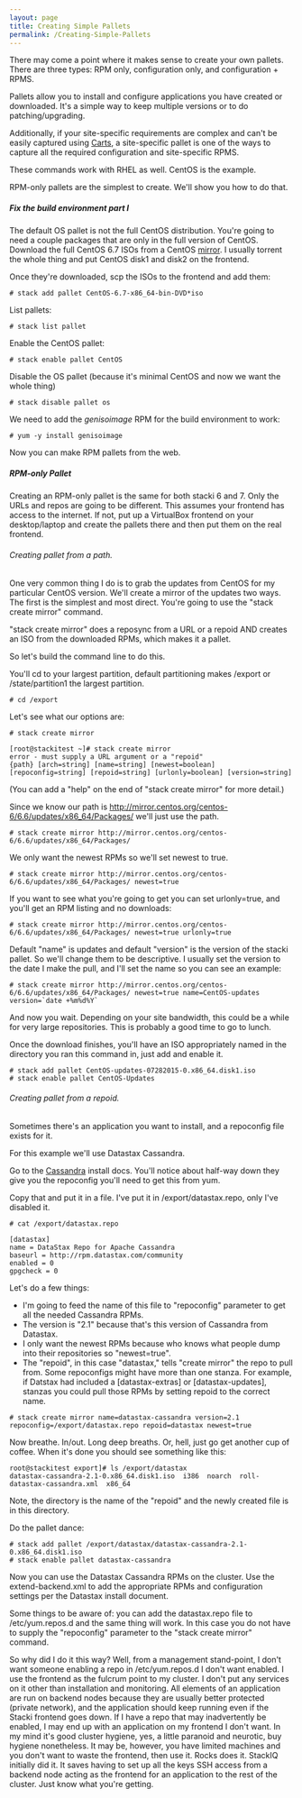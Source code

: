 ```yaml
---
layout: page
title: Creating Simple Pallets
permalink: /Creating-Simple-Pallets
---
```


There may come a point where it makes sense to create your own pallets. There are three types: RPM only, configuration only, and configuration + RPMS.

Pallets allow you to install and configure applications you have created or downloaded. It's a simple way to keep multiple versions or to do patching/upgrading.

Additionally, if your site-specific requirements are complex and can't be easily captured using [Carts](https://github.com/StackIQ/stacki/wiki/Carts), a site-specific pallet is one of the ways to capture all the required configuration and site-specific RPMS.

These commands work with RHEL as well. CentOS is the example.

RPM-only pallets are the simplest to create. We'll show you how to do that.

##### Fix the build environment part I

The default OS pallet is not the full CentOS distribution. You're going to need a couple packages that are only in the full version of CentOS. Download the full CentOS 6.7 ISOs from a CentOS [mirror](http://isoredirect.centos.org/centos/6/isos/x86_64/). I usually torrent the whole thing and put CentOS disk1 and disk2 on the frontend.

Once they're downloaded, scp the ISOs to the frontend and add them:

```
# stack add pallet CentOS-6.7-x86_64-bin-DVD*iso
```

List pallets:
```
# stack list pallet
```

Enable the CentOS pallet:
```
# stack enable pallet CentOS
```

Disable the OS pallet (because it's minimal CentOS and now we want the whole thing)
```
# stack disable pallet os
```

We need to add the *genisoimage* RPM for the build environment to work:

```
# yum -y install genisoimage
```

Now you can make RPM pallets from the web.

##### RPM-only Pallet

Creating an RPM-only pallet is the same for both stacki 6 and 7. Only the URLs and repos are going to be different. This assumes your frontend has access to the internet. If not, put up a VirtualBox frontend on your desktop/laptop and create the pallets there and then put them on the real frontend.

###### Creating pallet from a path.
One very common thing I do is to grab the updates from CentOS for my particular CentOS version. We'll create a mirror of the updates two ways. The first is the simplest and most direct. You're going to use the "stack create mirror" command. 

"stack create mirror" does a reposync from a URL or a repoid AND creates an ISO from the downloaded RPMs, which makes it a pallet.

So let's build the command line to do this.

You'll cd to your largest partition, default partitioning makes /export or /state/partition1 the largest partition.
```
# cd /export
```

Let's see what our options are:
```
# stack create mirror

[root@stackitest ~]# stack create mirror
error - must supply a URL argument or a "repoid"
{path} [arch=string] [name=string] [newest=boolean] [repoconfig=string] [repoid=string] [urlonly=boolean] [version=string]
```
(You can add a "help" on the end of "stack create mirror" for more detail.)

Since we know our path is http://mirror.centos.org/centos-6/6.6/updates/x86_64/Packages/ we'll just use the path.
 
```
# stack create mirror http://mirror.centos.org/centos-6/6.6/updates/x86_64/Packages/
```

We only want the newest RPMs so we'll set newest to true.
```
# stack create mirror http://mirror.centos.org/centos-6/6.6/updates/x86_64/Packages/ newest=true
```

If you want to see what you're going to get you can set urlonly=true, and you'll get an RPM listing and no downloads:

```
# stack create mirror http://mirror.centos.org/centos-6/6.6/updates/x86_64/Packages/ newest=true urlonly=true
```

Default "name" is updates and default "version" is the version of the stacki pallet. So we'll change them to be descriptive. I usually set the version to the date I make the pull, and I'll set the name so you can see an example:
```
# stack create mirror http://mirror.centos.org/centos-6/6.6/updates/x86_64/Packages/ newest=true name=CentOS-updates version=`date +%m%d%Y`
```

And now you wait. Depending on your site bandwidth, this could be a while for very large repositories. This is probably a good time to go to lunch. 

Once the download finishes, you'll have an ISO appropriately named in the directory you ran this command in, just add and enable it.

```
# stack add pallet CentOS-updates-07282015-0.x86_64.disk1.iso
# stack enable pallet CentOS-Updates
```

###### Creating pallet from a repoid.

Sometimes there's an application you want to install, and a repoconfig file
exists for it.

For this example we'll use Datastax Cassandra.

Go to the [Cassandra](http://docs.datastax.com/en/cassandra/2.1/cassandra/install/installRHEL_t.html) install docs. You'll notice about half-way down they give you the repoconfig you'll need to get this from yum. 

Copy that and put it in a file. I've put it in /export/datastax.repo, only I've disabled it.
```
# cat /export/datastax.repo

[datastax]
name = DataStax Repo for Apache Cassandra
baseurl = http://rpm.datastax.com/community
enabled = 0
gpgcheck = 0
```

Let's do a few things:
* I'm going to feed the name of this file to "repoconfig" parameter to get all the needed Cassandra RPMs. 
* The version is "2.1" because that's this version of Cassandra from Datastax. 
* I only want the newest RPMs because who knows what people dump into their repositories so "newest=true". 
* The "repoid", in this case "datastax," tells "create mirror" the repo to pull from. Some repoconfigs might have more than one stanza. For example, if Datstax had included a [datastax-extras] or [datastax-updates], stanzas you could pull those RPMs by setting repoid to the correct name.
```
# stack create mirror name=datastax-cassandra version=2.1 repoconfig=/export/datastax.repo repoid=datastax newest=true
```

Now breathe. In/out. Long deep breaths. Or, hell, just go get another cup of coffee. When it's done you should see something like this:
```
root@stackitest export]# ls /export/datastax
datastax-cassandra-2.1-0.x86_64.disk1.iso  i386  noarch  roll-datastax-cassandra.xml  x86_64
```
Note, the directory is the name of the "repoid" and the newly created file is in this directory.

Do the pallet dance:

```
# stack add pallet /export/datastax/datastax-cassandra-2.1-0.x86_64.disk1.iso 
# stack enable pallet datastax-cassandra
```

Now you can use the Datastax Cassandra RPMs on the cluster. Use the extend-backend.xml to add the appropriate RPMs and configuration settings per the Datastax install document. 

Some things to be aware of: you can add the datastax.repo file to /etc/yum.repos.d and the same thing will work. In this case you do not have to supply the "repoconfig" parameter to the "stack create mirror" command.

So why did I do it this way? Well, from a management stand-point, I don't want someone enabling a repo in /etc/yum.repos.d I don't want enabled. I use the frontend as the fulcrum point to my cluster. I don't put any services on it other than installation and monitoring. All elements of an application are run on backend nodes because they are usually better protected (private network), and the application should keep running even if the Stacki frontend goes down. If I have a repo that may inadvertently be enabled, I may end up with an application on my frontend I don't want. In my mind it's good cluster hygiene, yes, a little paranoid and neurotic, buy hygiene nonetheless. It may be, however, you have limited machines and you don't want to waste the frontend, then use it. Rocks does it. StackIQ initially did it. It saves having to set up all the keys SSH access from a backend node acting as the frontend for an application to the rest of the cluster. Just know what you're getting. 


